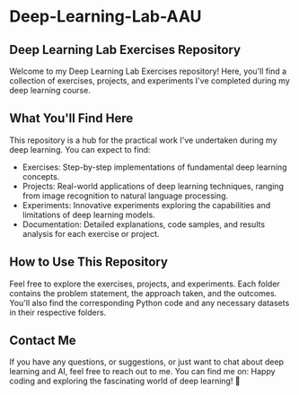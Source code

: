 # Deep-Learning-Lab-AAU
## Deep Learning Lab Exercises Repository
Welcome to my Deep Learning Lab Exercises repository! Here, you'll find a collection of exercises, projects, and experiments I've completed during my deep learning course.

## What You'll Find Here
This repository is a hub for the practical work I've undertaken during my deep learning. You can expect to find:
* Exercises: Step-by-step implementations of fundamental deep learning concepts.
* Projects: Real-world applications of deep learning techniques, ranging from image recognition to natural language processing.
* Experiments: Innovative experiments exploring the capabilities and limitations of deep learning models.
* Documentation: Detailed explanations, code samples, and results analysis for each exercise or project.

## How to Use This Repository
Feel free to explore the exercises, projects, and experiments. Each folder contains the problem statement, the approach taken, and the outcomes. You'll also find the corresponding Python code and any necessary datasets in their respective folders.

## Contact Me
If you have any questions, or suggestions, or just want to chat about deep learning and AI, feel free to reach out to me. You can find me on:
Happy coding and exploring the fascinating world of deep learning! 🚀
